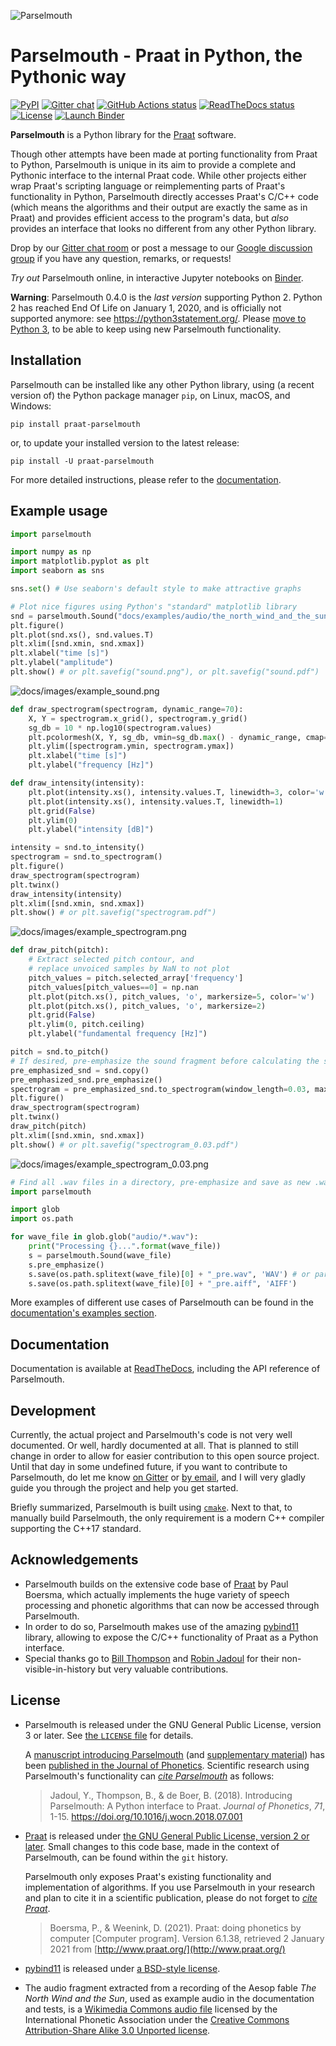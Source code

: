 ![Parselmouth](docs/images/logo-full.png)
# Parselmouth - Praat in Python, the Pythonic way

[![PyPI](https://img.shields.io/pypi/v/praat-parselmouth.svg)](https://pypi.org/project/praat-parselmouth/)
[![Gitter chat](https://img.shields.io/gitter/room/PraatParselmouth/Lobby.svg?logo=gitter&logoColor=fff&colorB=51bb9b)](https://gitter.im/PraatParselmouth/Lobby)
[![GitHub Actions status](https://img.shields.io/github/workflow/status/YannickJadoul/Parselmouth/CI/master?logo=github)](https://github.com/YannickJadoul/Parselmouth/actions?query=workflow:CI+branch:master)
[![ReadTheDocs status](https://img.shields.io/readthedocs/parselmouth.svg?logo=read-the-docs&logoColor=fff)](https://parselmouth.readthedocs.io/en/latest/)
[![License](https://img.shields.io/pypi/l/praat-parselmouth.svg)](https://github.com/YannickJadoul/Parselmouth/blob/master/LICENSE)
[![Launch Binder](https://mybinder.org/badge_logo.svg)](https://mybinder.org/v2/gh/YannickJadoul/Parselmouth/master?urlpath=lab%2Ftree%2Fdocs%2Fexamples)

**Parselmouth** is a Python library for the [Praat](http://www.praat.org) software.

Though other attempts have been made at porting functionality from Praat to Python, Parselmouth is unique in its aim to provide a complete and Pythonic interface to the internal Praat code. While other projects either wrap Praat's scripting language or reimplementing parts of Praat's functionality in Python, Parselmouth directly accesses Praat's C/C++ code (which means the algorithms and their output are exactly the same as in Praat) and provides efficient access to the program's data, but *also* provides an interface that looks no different from any other Python library.

Drop by our [Gitter chat room](https://gitter.im/PraatParselmouth/Lobby) or post a message to our [Google discussion group](https://groups.google.com/d/forum/parselmouth) if you have any question, remarks, or requests!

*Try out* Parselmouth online, in interactive Jupyter notebooks on [Binder](https://mybinder.org/v2/gh/YannickJadoul/Parselmouth/master?urlpath=lab%2Ftree%2Fdocs%2Fexamples).

**Warning**: Parselmouth 0.4.0 is the *last version* supporting Python 2. Python 2 has reached End Of Life on January 1, 2020, and is officially not supported anymore: see https://python3statement.org/. Please [move to Python 3](https://docs.python.org/3/howto/pyporting.html), to be able to keep using new Parselmouth functionality.

## Installation
Parselmouth can be installed like any other Python library, using (a recent version of) the Python package manager `pip`, on Linux, macOS, and Windows:
```
pip install praat-parselmouth
```
or, to update your installed version to the latest release:
```
pip install -U praat-parselmouth
```

For more detailed instructions, please refer to the [documentation](https://parselmouth.readthedocs.io/en/stable/installation.html).

## Example usage
```Python
import parselmouth

import numpy as np
import matplotlib.pyplot as plt
import seaborn as sns

sns.set() # Use seaborn's default style to make attractive graphs

# Plot nice figures using Python's "standard" matplotlib library
snd = parselmouth.Sound("docs/examples/audio/the_north_wind_and_the_sun.wav")
plt.figure()
plt.plot(snd.xs(), snd.values.T)
plt.xlim([snd.xmin, snd.xmax])
plt.xlabel("time [s]")
plt.ylabel("amplitude")
plt.show() # or plt.savefig("sound.png"), or plt.savefig("sound.pdf")
```
![docs/images/example_sound.png](docs/images/example_sound.png)
```Python
def draw_spectrogram(spectrogram, dynamic_range=70):
    X, Y = spectrogram.x_grid(), spectrogram.y_grid()
    sg_db = 10 * np.log10(spectrogram.values)
    plt.pcolormesh(X, Y, sg_db, vmin=sg_db.max() - dynamic_range, cmap='afmhot')
    plt.ylim([spectrogram.ymin, spectrogram.ymax])
    plt.xlabel("time [s]")
    plt.ylabel("frequency [Hz]")

def draw_intensity(intensity):
    plt.plot(intensity.xs(), intensity.values.T, linewidth=3, color='w')
    plt.plot(intensity.xs(), intensity.values.T, linewidth=1)
    plt.grid(False)
    plt.ylim(0)
    plt.ylabel("intensity [dB]")

intensity = snd.to_intensity()
spectrogram = snd.to_spectrogram()
plt.figure()
draw_spectrogram(spectrogram)
plt.twinx()
draw_intensity(intensity)
plt.xlim([snd.xmin, snd.xmax])
plt.show() # or plt.savefig("spectrogram.pdf")
```
![docs/images/example_spectrogram.png](docs/images/example_spectrogram.png)
```Python
def draw_pitch(pitch):
    # Extract selected pitch contour, and
    # replace unvoiced samples by NaN to not plot
    pitch_values = pitch.selected_array['frequency']
    pitch_values[pitch_values==0] = np.nan
    plt.plot(pitch.xs(), pitch_values, 'o', markersize=5, color='w')
    plt.plot(pitch.xs(), pitch_values, 'o', markersize=2)
    plt.grid(False)
    plt.ylim(0, pitch.ceiling)
    plt.ylabel("fundamental frequency [Hz]")

pitch = snd.to_pitch()
# If desired, pre-emphasize the sound fragment before calculating the spectrogram
pre_emphasized_snd = snd.copy()
pre_emphasized_snd.pre_emphasize()
spectrogram = pre_emphasized_snd.to_spectrogram(window_length=0.03, maximum_frequency=8000)
plt.figure()
draw_spectrogram(spectrogram)
plt.twinx()
draw_pitch(pitch)
plt.xlim([snd.xmin, snd.xmax])
plt.show() # or plt.savefig("spectrogram_0.03.pdf")
```
![docs/images/example_spectrogram_0.03.png](docs/images/example_spectrogram_0.03.png)
```Python
# Find all .wav files in a directory, pre-emphasize and save as new .wav and .aiff file
import parselmouth

import glob
import os.path

for wave_file in glob.glob("audio/*.wav"):
    print("Processing {}...".format(wave_file))
    s = parselmouth.Sound(wave_file)
    s.pre_emphasize()
    s.save(os.path.splitext(wave_file)[0] + "_pre.wav", 'WAV') # or parselmouth.SoundFileFormat.WAV instead of 'WAV'
    s.save(os.path.splitext(wave_file)[0] + "_pre.aiff", 'AIFF')
```

More examples of different use cases of Parselmouth can be found in the [documentation's examples section](https://parselmouth.readthedocs.io/en/stable/examples.html).

## Documentation
Documentation is available at [ReadTheDocs](http://parselmouth.readthedocs.io/), including the API reference of Parselmouth.

## Development
Currently, the actual project and Parselmouth's code is not very well documented. Or well, hardly documented at all. That is planned to still change in order to allow for easier contribution to this open source project.
Until that day in some undefined future, if you want to contribute to Parselmouth, do let me know [on Gitter](https://gitter.im/PraatParselmouth/Development) or [by email](mailto:Yannick.Jadoul@ai.vub.ac.be), and I will very gladly guide you through the project and help you get started.

Briefly summarized, Parselmouth is built using [`cmake`](https://cmake.org/). Next to that, to manually build Parselmouth, the only requirement is a modern C++ compiler supporting the C++17 standard.

## Acknowledgements
- Parselmouth builds on the extensive code base of [Praat](https://github.com/praat/praat) by Paul Boersma, which actually implements the huge variety of speech processing and phonetic algorithms that can now be accessed through Parselmouth.
- In order to do so, Parselmouth makes use of the amazing [pybind11](https://github.com/pybind/pybind11) library, allowing to expose the C/C++ functionality of Praat as a Python interface.
- Special thanks go to [Bill Thompson](https://billdthompson.github.io/) and [Robin Jadoul](https://github.com/RobinJadoul/) for their non-visible-in-history but very valuable contributions.

## License
* Parselmouth is released under the GNU General Public License, version 3 or later. See [the `LICENSE` file](LICENSE) for details.

  A [manuscript introducing Parselmouth](https://ai.vub.ac.be/~yajadoul/jadoul_introducing-parselmouth_a-python-interface-to-praat.pdf) (and [supplementary material](https://ai.vub.ac.be/~yajadoul/jadoul_introducing-parselmouth_a-python-interface-to-praat_supplementary-material.zip)) has been [published in the Journal of Phonetics](https://www.sciencedirect.com/science/article/abs/pii/S0095447017301389). Scientific research using Parselmouth's functionality can [*cite Parselmouth*](https://parselmouth.readthedocs.io/en/stable/#citing-parselmouth) as follows:
  
  > Jadoul, Y., Thompson, B., & de Boer, B. (2018). Introducing Parselmouth: A Python interface to Praat. *Journal of Phonetics*, *71*, 1-15. https://doi.org/10.1016/j.wocn.2018.07.001

* [Praat](https://github.com/praat/praat) is released under [the GNU General Public License, version 2 or later](praat/main/GNU_General_Public_License.txt). Small changes to this code base, made in the context of Parselmouth, can be found within the `git` history.

  Parselmouth only exposes Praat's existing functionality and implementation of algorithms. If you use Parselmouth in your research and plan to cite it in a scientific publication, please do not forget to [*cite Praat*](https://www.fon.hum.uva.nl/praat/manual/FAQ__How_to_cite_Praat.html).

  > Boersma, P., & Weenink, D. (2021). Praat: doing phonetics by computer [Computer program]. Version 6.1.38, retrieved 2 January 2021 from [http://www.praat.org/](http://www.praat.org/)

* [pybind11](https://github.com/pybind/pybind11) is released under [a BSD-style license](pybind11/LICENSE).

* The audio fragment extracted from a recording of the Aesop fable *The North Wind and the Sun*, used as example audio in the documentation and tests, is a [Wikimedia Commons audio file](https://en.wikipedia.org/wiki/File:Recording_of_speaker_of_British_English_(Received_Pronunciation).ogg) licensed by the International Phonetic Association under the [Creative Commons Attribution-Share Alike 3.0 Unported license](https://creativecommons.org/licenses/by-sa/3.0/deed.en).
